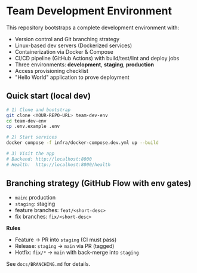 # Team Development Environment

This repository bootstraps a complete development environment with:
- Version control and Git branching strategy
- Linux-based dev servers (Dockerized services)
- Containerization via Docker & Compose
- CI/CD pipeline (GitHub Actions) with build/test/lint and deploy jobs
- Three environments: **development**, **staging**, **production**
- Access provisioning checklist
- "Hello World" application to prove deployment

## Quick start (local dev)
```bash
# 1) Clone and bootstrap
git clone <YOUR-REPO-URL> team-dev-env
cd team-dev-env
cp .env.example .env

# 2) Start services
docker compose -f infra/docker-compose.dev.yml up --build

# 3) Visit the app
# Backend: http://localhost:8000
# Health:  http://localhost:8000/health
```

## Branching strategy (GitHub Flow with env gates)
- `main`: production
- `staging`: staging
- feature branches: `feat/<short-desc>`
- fix branches: `fix/<short-desc>`

**Rules**
- Feature → PR into `staging` (CI must pass)
- Release: `staging` → `main` via PR (tagged)
- Hotfix: `fix/*` → `main` with back-merge into `staging`

See `docs/BRANCHING.md` for details.
